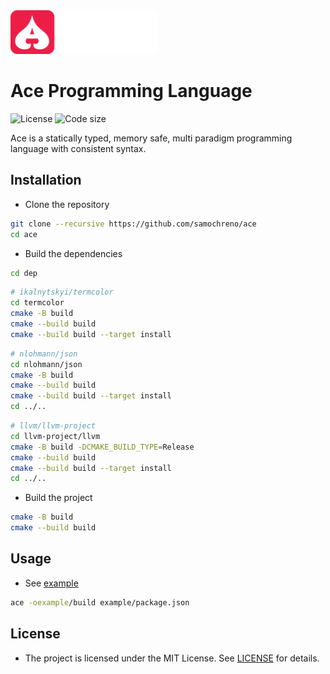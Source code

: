 <picture>
    <img height="70" alt="Ace logo" src="/logo.svg" style="display: inline;">
</picture>

# Ace Programming Language

![License](https://img.shields.io/badge/license-MIT-ee1d48)
![Code size](https://img.shields.io/github/languages/code-size/samochreno/ace)

Ace is a statically typed, memory safe, multi paradigm programming language with consistent syntax.

## Installation

- Clone the repository

```bash
git clone --recursive https://github.com/samochreno/ace
cd ace
```

- Build the dependencies

```bash
cd dep
```

```bash
# ikalnytskyi/termcolor
cd termcolor
cmake -B build
cmake --build build
cmake --build build --target install
```

```bash
# nlohmann/json
cd nlohmann/json
cmake -B build
cmake --build build
cmake --build build --target install
cd ../..
```

```bash
# llvm/llvm-project
cd llvm-project/llvm
cmake -B build -DCMAKE_BUILD_TYPE=Release
cmake --build build
cmake --build build --target install
cd ../..
```

- Build the project

```bash
cmake -B build
cmake --build build
```

## Usage

- See [example](/example)

```bash
ace -oexample/build example/package.json
```

## License

- The project is licensed under the MIT License. See [LICENSE](/LICENSE.md) for details.
